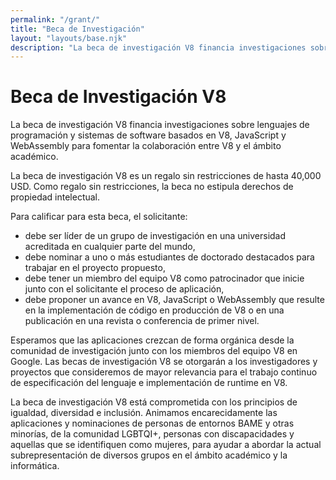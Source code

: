 ```yaml
---
permalink: "/grant/"
title: "Beca de Investigación"
layout: "layouts/base.njk"
description: "La beca de investigación V8 financia investigaciones sobre lenguajes de programación y sistemas de software basados en V8, JavaScript y WebAssembly."
---
```

# Beca de Investigación V8

La beca de investigación V8 financia investigaciones sobre lenguajes de programación y sistemas de software basados en V8, JavaScript y WebAssembly para fomentar la colaboración entre V8 y el ámbito académico.

La beca de investigación V8 es un regalo sin restricciones de hasta 40,000 USD. Como regalo sin restricciones, la beca no estipula derechos de propiedad intelectual.

Para calificar para esta beca, el solicitante:

- debe ser líder de un grupo de investigación en una universidad acreditada en cualquier parte del mundo,
- debe nominar a uno o más estudiantes de doctorado destacados para trabajar en el proyecto propuesto,
- debe tener un miembro del equipo V8 como patrocinador que inicie junto con el solicitante el proceso de aplicación,
- debe proponer un avance en V8, JavaScript o WebAssembly que resulte en la implementación de código en producción de V8 o en una publicación en una revista o conferencia de primer nivel.

Esperamos que las aplicaciones crezcan de forma orgánica desde la comunidad de investigación junto con los miembros del equipo V8 en Google. Las becas de investigación V8 se otorgarán a los investigadores y proyectos que consideremos de mayor relevancia para el trabajo continuo de especificación del lenguaje e implementación de runtime en V8.

La beca de investigación V8 está comprometida con los principios de igualdad, diversidad e inclusión. Animamos encarecidamente las aplicaciones y nominaciones de personas de entornos BAME y otras minorías, de la comunidad LGBTQI+, personas con discapacidades y aquellas que se identifiquen como mujeres, para ayudar a abordar la actual subrepresentación de diversos grupos en el ámbito académico y la informática.
